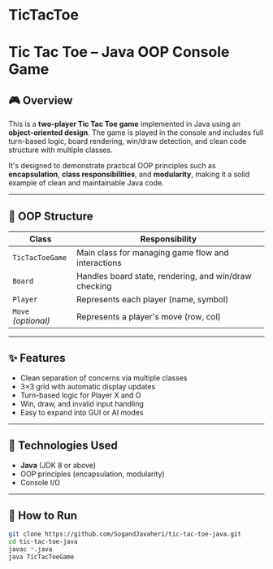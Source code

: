 # TicTacToe
# Tic Tac Toe – Java OOP Console Game

## 🎮 Overview  
This is a **two-player Tic Tac Toe game** implemented in Java using an **object-oriented design**. The game is played in the console and includes full turn-based logic, board rendering, win/draw detection, and clean code structure with multiple classes.

It's designed to demonstrate practical OOP principles such as **encapsulation**, **class responsibilities**, and **modularity**, making it a solid example of clean and maintainable Java code.

---

## 🧠 OOP Structure

| Class             | Responsibility                                          |
|------------------|----------------------------------------------------------|
| `TicTacToeGame`   | Main class for managing game flow and interactions      |
| `Board`           | Handles board state, rendering, and win/draw checking   |
| `Player`          | Represents each player (name, symbol)                   |
| `Move` *(optional)* | Represents a player's move (row, col)                   |

---

## ✨ Features  
- Clean separation of concerns via multiple classes  
- 3×3 grid with automatic display updates  
- Turn-based logic for Player X and O  
- Win, draw, and invalid input handling  
- Easy to expand into GUI or AI modes

---

## 🔧 Technologies Used  
- **Java** (JDK 8 or above)  
- OOP principles (encapsulation, modularity)  
- Console I/O

---

## 🚀 How to Run  
```bash
git clone https://github.com/SogandJavaheri/tic-tac-toe-java.git
cd tic-tac-toe-java
javac *.java
java TicTacToeGame
